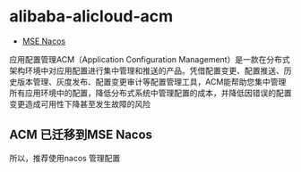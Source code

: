 # alibaba-alicloud-acm

- [MSE Nacos](https://help.aliyun.com/document_detail/312705.htm?spm=a2c4g.11186623.0.0.746e52d5ocL6Rz#topic-2116320)

应用配置管理ACM（Application Configuration Management）是一款在分布式架构环境中对应用配置进行集中管理和推送的产品。凭借配置变更、配置推送、历史版本管理、灰度发布、配置变更审计等配置管理工具，ACM能帮助您集中管理所有应用环境中的配置，降低分布式系统中管理配置的成本，并降低因错误的配置变更造成可用性下降甚至发生故障的风险


## ACM 已迁移到MSE Nacos

所以，推荐使用nacos 管理配置
